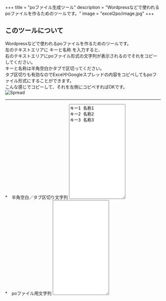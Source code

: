 +++
title = "poファイル生成ツール"
description = "Wordpressなどで使われるpoファイルを作るためのツールです。"
image = "excel2po/image.jpg"
+++

## このツールについて
Wordpressなどで使われるpoファイルを作るためのツールです。  
左のテキストエリアに キーと名称 を入力すると、  
右のテキストエリアにpoファイル形式の文字列が表示されるのでそれをコピーしてください。  
キーと名称は半角空白かタブで区切ってください。  
タブ区切りも有効なのでExcelやGoogleスプレッドの内容をコピペしてもpoファイル形式にすることができます。  
こんな感じでコピーして、それを左側にコピペすればOKです。  
![Spread](/img/tool/excel2po/spread.jpg)

---

<div id="excel2po">
    <div class="area-from">
        *　半角空白／タブ区切り文字列
        <textarea rows="20" id="excel2po-from">
キー1	名称1
キー2	名称2
キー3	名称3
        </textarea>
    </div>
    <div class="area-to">
        *　poファイル用文字列
        <textarea rows="20" id="excel2po-to" readonly="readonly"></textarea>
    </div>
</div>
